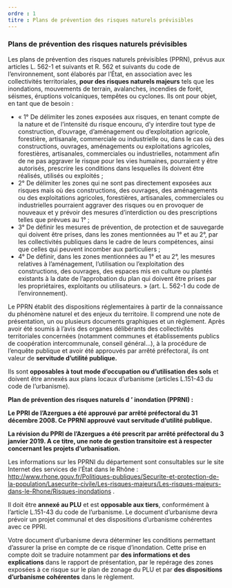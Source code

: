 ```yaml
---
ordre : 1
titre : Plans de prévention des risques naturels prévisibles
---
```

### Plans de prévention des risques naturels prévisibles

Les plans de prévention des risques naturels prévisibles (PPRN), prévus aux articles L. 562-1 et suivants
et R. 562 et suivants du code de l’environnement, sont élaborés par l’État, en association avec les
collectivités territoriales, **pour des risques naturels majeurs** tels que les inondations, mouvements de
terrain, avalanches, incendies de forêt, séismes, éruptions volcaniques, tempêtes ou cyclones. Ils ont pour
objet, en tant que de besoin :

- « 1° De délimiter les zones exposées aux risques, en tenant compte de la nature et de l’intensité
du risque encouru, d’y interdire tout type de construction, d’ouvrage, d’aménagement ou
d’exploitation agricole, forestière, artisanale, commerciale ou industrielle ou, dans le cas où des
constructions, ouvrages, aménagements ou exploitations agricoles, forestières, artisanales,
commerciales ou industrielles, notamment afin de ne pas aggraver le risque pour les vies
humaines, pourraient y être autorisés, prescrire les conditions dans lesquelles ils doivent être
réalisés, utilisés ou exploités ;
- 2° De délimiter les zones qui ne sont pas directement exposées aux risques mais où des
constructions, des ouvrages, des aménagements ou des exploitations agricoles, forestières,
artisanales, commerciales ou industrielles pourraient aggraver des risques ou en provoquer de
nouveaux et y prévoir des mesures d’interdiction ou des prescriptions telles que prévues au 1° ;
- 3° De définir les mesures de prévention, de protection et de sauvegarde qui doivent être prises,
dans les zones mentionnées au 1° et au 2°, par les collectivités publiques dans le cadre de leurs
compétences, ainsi que celles qui peuvent incomber aux particuliers ;
- 4° De définir, dans les zones mentionnées au 1° et au 2°, les mesures relatives à l’aménagement,
l’utilisation ou l’exploitation des constructions, des ouvrages, des espaces mis en culture ou
plantés existants à la date de l’approbation du plan qui doivent être prises par les propriétaires,
exploitants ou utilisateurs. » (art. L. 562-1 du code de l’environnement).

Le PPRN établit des dispositions réglementaires à partir de la connaissance du phénomène naturel et des
enjeux du territoire. Il comprend une note de présentation, un ou plusieurs documents graphiques et un
règlement. Après avoir été soumis à l’avis des organes délibérants des collectivités territoriales concernées
(notamment communes et établissements publics de coopération intercommunale, conseil général…), à la
procédure de l’enquête publique et avoir été approuvés par arrêté préfectoral, ils ont valeur de **servitude
d’utilité publique.**

Ils sont **opposables à tout mode d’occupation ou d’utilisation des sols** et doivent être annexés aux
plans locaux d’urbanisme (articles L.151-43 du code de l’urbanisme).

**Plan de prévention des risques naturels d ’ inondation (PPRNI) :**

**Le PPRI de l’Azergues a été approuvé par arrêté préfectoral du 31 décembre 2008.
Ce PPRNI approuvé vaut servitude d’utilité publique.**

**La révision du PPRI de l’Azergues a été prescrit par arrêté préfectoral du 3 janvier 2019. A ce titre,
une note de gestion transitoire est à respecter concernant les projets d’urbanisation.**

Les informations sur les PPRNI du département sont consultables sur le site Internet des services de l’État
dans le Rhône : http://www.rhone.gouv.fr/Politiques-publiques/Securite-et-protection-de-la-population/Lasecurite-civile/Les-risques-majeurs/Les-risques-majeurs-dans-le-Rhone/Risques-inondations .

Il doit être **annexé au PLU** et est **opposable aux tiers**, conformément à l’article L.151-43 du code de
l’urbanisme. Le document d’urbanisme devra prévoir un projet communal et des dispositions d’urbanisme
cohérentes avec ce PPRI.

Votre document d’urbanisme devra déterminer les conditions permettant d’assurer la prise en compte de
ce risque d’inondation. Cette prise en compte doit se traduire notamment par **des informations et des
explications** dans le rapport de présentation, par le repérage des zones exposées à ce risque sur le
plan de zonage du PLU et par **des dispositions d’urbanisme cohérentes** dans le règlement.
